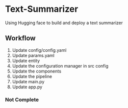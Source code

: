 # Text-Summarizer
Using Hugging face to build and deploy a text summarizer

## Workflow
1. Update config/config.yaml
2. Update params.yaml
3. Update entity
4. Update the configuration manager in src config
5. Update the components
6. Update the pipeline
7. Update main.py
8. Update app.py 


### Not Complete
